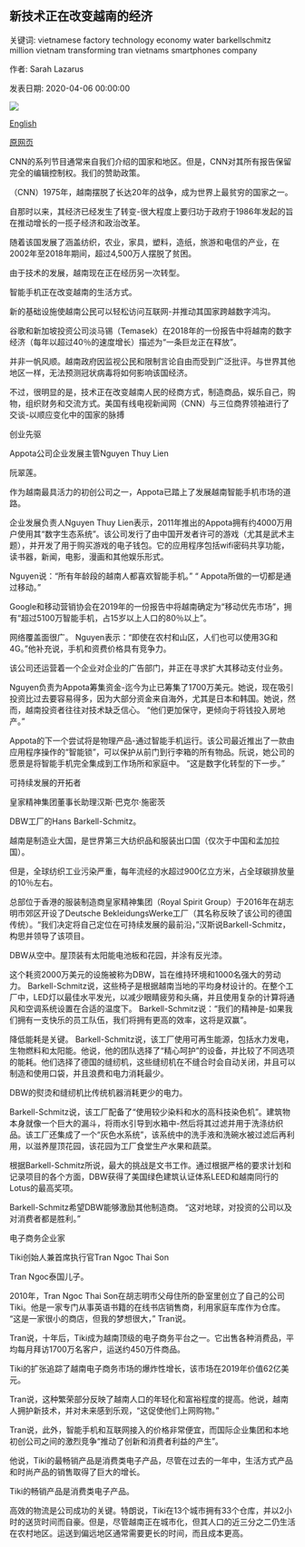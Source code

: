 ## 新技术正在改变越南的经济

关键词: vietnamese factory technology economy water barkellschmitz million vietnam transforming tran vietnams smartphones company

作者: Sarah Lazarus

发表日期: 2020-04-06 00:00:00

![](https://cdn.cnn.com/cnnnext/dam/assets/200326124537-smart-phones-vietnam-2016-super-tease.jpg)

[English](New%20technology%20is%20transforming%20Vietnam%27s%20economy.md)

[原网页](https://edition.cnn.com/2020/04/06/asia/vietnam-tech-economy-intl-hnk-spc/index.html)

CNN的系列节目通常来自我们介绍的国家和地区。但是，CNN对其所有报告保留完全的编辑控制权。我们的赞助政策。

（CNN）1975年，越南摆脱了长达20年的战争，成为世界上最贫穷的国家之一。

自那时以来，其经济已经发生了转变-很大程度上要归功于政府于1986年发起的旨在推动增长的一揽子经济和政治改革。

随着该国发展了涵盖纺织，农业，家具，塑料，造纸，旅游和电信的产业，在2002年至2018年期间，超过4,500万人摆脱了贫困。

由于技术的发展，越南现在正在经历另一次转型。

智能手机正在改变越南的生活方式。

新的基础设施使越南公民可以轻松访问互联网-并推动其国家跨越数字鸿沟。

谷歌和新加坡投资公司淡马锡（Temasek）在2018年的一份报告中将越南的数字经济（每年以超过40％的速度增长）描述为“一条巨龙正在释放”。

并非一帆风顺。越南政府因监视公民和限制言论自由而受到广泛批评。与世界其他地区一样，无法预测冠状病毒将如何影响该国经济。

不过，很明显的是，技术正在改变越南人民的经商方式，制造商品，娱乐自己，购物，组织财务和交流方式。美国有线电视新闻网（CNN）与三位商界领袖进行了交谈-以顺应变化中的国家的脉搏

创业先驱

Appota公司企业发展主管Nguyen Thuy Lien

阮翠莲。

作为越南最具活力的初创公司之一，Appota已踏上了发展越南智能手机市场的道路。

企业发展负责人Nguyen Thuy Lien表示，2011年推出的Appota拥有约4000万用户使用其“数字生态系统”。该公司发行了由中国开发者许可的游戏（尤其是武术主题），并开发了用于购买游戏的电子钱包。它的应用程序包括wifi密码共享功能，读书器，新闻，电影，漫画和其他娱乐形式。

Nguyen说：“所有年龄段的越南人都喜欢智能手机。” “ Appota所做的一切都是通过移动。”

Google和移动营销协会在2019年的一份报告中将越南确定为“移动优先市场”，拥有“超过5100万智能手机，占15岁以上人口的80％以上”。

网络覆盖面很广。 Nguyen表示：“即使在农村和山区，人们也可以使用3G和4G。”他补充说，手机和资费价格具有竞争力。

该公司还运营着一个企业对企业的广告部门，并正在寻求扩大其移动支付业务。

Nguyen负责为Appota筹集资金-迄今为止已筹集了1700万美元。她说，现在吸引投资比过去要容易得多，因为大部分资金来自海外，尤其是日本和韩国。她说，然而，越南投资者往往对技术缺乏信心。 “他们更加保守，更倾向于将钱投入房地产。”

Appota的下一个尝试将是物理产品-通过智能手机运行。该公司最近推出了一款由应用程序操作的“智能锁”，可以保护从前门到行李箱的所有物品。阮说，她公司的愿景是将智能手机完全集成到工作场所和家庭中。 “这是数字化转型的下一步。”

可持续发展的开拓者

皇家精神集团董事长助理汉斯·巴克尔·施密茨

DBW工厂的Hans Barkell-Schmitz。

越南是制造业大国，是世界第三大纺织品和服装出口国（仅次于中国和孟加拉国）。

但是，全球纺织工业污染严重，每年流经的水超过900亿立方米，占全球碳排放量的10％左右。

总部位于香港的服装制造商皇家精神集团（Royal Spirit Group）于2016年在胡志明市郊区开设了Deutsche BekleidungsWerke工厂（其名称反映了该公司的德国传统）。“我们决定将自己定位在可持续发展的最前沿，”汉斯说Barkell-Schmitz，构思并领导了该项目。

DBW从空中。屋顶装有太阳能电池板和花园，并涂有反光漆。

这个耗资2000万美元的设施被称为DBW，旨在维持环境和1000名强大的劳动力。 Barkell-Schmitz说，这些椅子是根据越南当地的平均身材设计的。在整个工厂中，LED灯以最佳水平发光，以减少眼睛疲劳和头痛，并且使用复杂的计算将通风和空调系统设置在合适的温度下。 Barkell-Schmitz说：“我们的精神是-如果我们拥有一支快乐的员工队伍，我们将拥有更高的效率，这将是双赢”。

降低能耗是关键。 Barkell-Schmitz说，该工厂使用可再生能源，包括水力发电，生物燃料和太阳能。他说，他的团队选择了“精心呵护”的设备，并比较了不同选项的能耗。他们选择了德国的缝纫机，这些缝纫机在不缝合时会自动关闭，并且可以制造和使用口袋，并且浪费和电力消耗最少。

DBW的熨烫和缝纫机比传统机器消耗更少的电力。

Barkell-Schmitz说，该工厂配备了“使用较少染料和水的高科技染色机”。建筑物本身就像一个巨大的漏斗，将雨水引导到水箱中-然后将其过滤并用于洗涤纺织品。该工厂还集成了一个“灰色水系统”，该系统中的洗手液和洗碗水被过滤后再利用，以滋养屋顶花园，该花园为工厂食堂生产水果和蔬菜。

根据Barkell-Schmitz所说，最大的挑战是文书工作。通过根据严格的要求计划和记录项目的各个方面，DBW获得了美国绿色建筑认证体系LEED和越南同行的Lotus的最高奖项。

Barkell-Schmitz希望DBW能够激励其他制造商。 “这对地球，对投资的公司以及对消费者都是胜利。”

电子商务企业家

Tiki创始人兼首席执行官Tran Ngoc Thai Son

Tran Ngoc泰国儿子。

2010年，Tran Ngoc Thai Son在胡志明市父母住所的卧室里创立了自己的公司Tiki。他是一家专门从事英语书籍的在线书店销售商，利用家庭车库作为仓库。 “这是一家很小的商店，但我的梦想很大，” Tran说。

Tran说，十年后，Tiki成为越南顶级的电子商务平台之一。它出售各种消费品，平均每月拜访1700万名客户，运送约450万件商品。

Tiki的扩张追踪了越南电子商务市场的爆炸性增长，该市场在2019年价值62亿美元。

Tran说，这种繁荣部分反映了越南人口的年轻化和富裕程度的提高。他说，越南人拥护新技术，并对未来感到乐观，“这促使他们上网购物。”

Tran说，此外，智能手机和互联网接入的价格非常便宜，而国际企业集团和本地初创公司之间的激烈竞争“推动了创新和消费者利益的产生”。

他说，Tiki的最畅销产品是消费类电子产品，尽管在过去的一年中，生活方式产品和时尚产品的销售取得了巨大的增长。

Tiki的畅销产品是消费类电子产品。

高效的物流是公司成功的关键。特朗说，Tiki在13个城市拥有33个仓库，并以2小时的送货时间而自豪。但是，尽管越南正在城市化，但其人口的近三分之二仍生活在农村地区。运送到偏远地区通常需要更长的时间，而且成本更高。